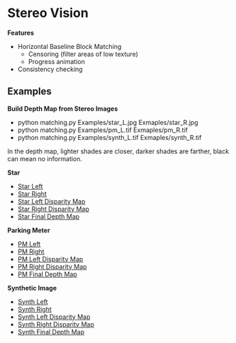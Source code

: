 # Stereo Vision

__Features__
* Horizontal Baseline Block Matching
	* Censoring (filter areas of low texture)
	* Progress animation
* Consistency checking

## Examples

__Build Depth Map from Stereo Images__

* python matching.py Examples/star_L.jpg Exmaples/star_R.jpg
* python matching.py Examples/pm_L.tif Exmaples/pm_R.tif
* python matching.py Examples/synth_L.tif Exmaples/synth_R.tif

In the depth map, lighter shades are closer, darker shades are farther, black can mean no information.

__Star__

* [Star Left](Examples/star_L.jpg?raw=Ture)
* [Star Right](Examples/star_R.jpg?raw=Ture)
* [Star Left Disparity Map](Examples/star_L_disparity.png?raw=Ture)
* [Star Right Disparity Map](Examples/star_R_disparity.png?raw=Ture)
* [Star Final Depth Map](Examples/star_depth.png?raw=Ture)

__Parking Meter__

* [PM Left](Examples/pm_L.tif?raw=Ture)
* [PM Right](Examples/pm_R.tif?raw=Ture)
* [PM Left Disparity Map](Examples/pm_L_disparity.png?raw=Ture)
* [PM Right Disparity Map](Examples/pm_R_disparity.png?raw=Ture)
* [PM Final Depth Map](Examples/pm_depth.png?raw=Ture)

__Synthetic Image__

* [Synth Left](Examples/synth_L.tif?raw=Ture)
* [Synth Right](Examples/synth_R.tif?raw=Ture)
* [Synth Left Disparity Map](Examples/synth_L_disparity.png?raw=Ture)
* [Synth Right Disparity Map](Examples/synth_R_disparity.png?raw=Ture)
* [Synth Final Depth Map](Examples/synth_depth.png?raw=Ture)
